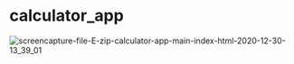 # calculator_app
![screencapture-file-E-zip-calculator-app-main-index-html-2020-12-30-13_39_01](https://user-images.githubusercontent.com/75759109/103337196-b8c5e100-4aa4-11eb-80e3-06715a8f2070.png)
